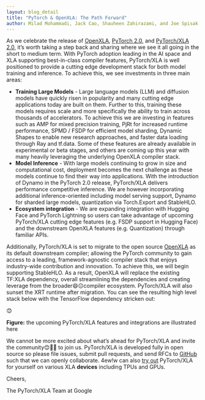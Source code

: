 ```yaml
---
layout: blog_detail
title: "PyTorch & OpenXLA: The Path Forward"
author: Milad Mohammadi, Jack Cao, Shauheen Zahirazami, and Joe Spisak
---
```


As we celebrate the release of [OpenXLA](https://opensource.googleblog.com/2023/03/openxla-is-ready-to-accelerate-and-simplify-ml-development.html), [PyTorch 2.0](https://pytorch.org/blog/pytorch-2.0-release/), and [PyTorch/XLA 2.0](https://pytorch.org/blog/pytorch-2.0-xla/), it’s worth taking a step back and sharing where we see it all going in the short to medium term. With PyTorch adoption leading in the AI space and XLA supporting best-in-class compiler features, PyTorch/XLA is well positioned to provide a cutting edge development stack for both model training and inference. To achieve this, we see investments in three main areas:



* **Training Large Models** - Large language models (LLM) and diffusion models have quickly risen in popularity and many cutting edge applications today are built on them. Further to this, training these models requires scale and more specifically the ability to train across thousands of accelerators. To achieve this we are investing in features such as AMP for mixed precision training, PjRt for increased runtime performance, SPMD / FSDP for efficient model sharding, Dynamic Shapes to enable new research approaches, and faster data loading through Ray and tf.data. Some of these features are already available in experimental or beta stages, and others are coming up this year with many heavily leveraging the underlying OpenXLA compiler stack.
* **Model Inference** - With large models continuing to grow in size and computational cost, deployment becomes the next challenge as these models continue to find their way into applications. With the introduction of Dynamo in the PyTorch 2.0 release, PyTorch/XLA delivers performance competitive inference. We are however incorporating additional inference-oriented including model serving support, Dynamo for sharded large models, quantization via Torch.Export and StableHLO.
* **Ecosystem integration** - We are expanding integration with Hugging Face and PyTorch Lightning so users can take advantage of upcoming PyTorch/XLA cutting edge features (e.g. FSDP support in Hugging Face) and the downstream OpenXLA features (e.g. Quantization) through familiar APIs.

Additionally, PyTorch/XLA is set to migrate to the open source [OpenXLA](https://github.com/openxla) as its default downstream compiler; allowing the PyTorch community to gain access to a leading, framework-agnostic compiler stack that enjoys industry-wide contribution and innovation. To achieve this, we will begin supporting StableHLO. As a result, OpenXLA will replace the existing TF:XLA dependency, overall streamlining the dependencies and creating leverage from the broader😄😐compiler ecosystem. PyTorch/XLA will also sunset the XRT runtime after migration. You can see the resulting high level stack below with the TensorFlow dependency stricken out:

😊

**Figure:** the upcoming PyTorch/XLA features and integrations are illustrated here

We cannot be more excited about what’s ahead for PyTorch/XLA and invite the community😊**🤗😘** to join us. PyTorch/XLA is developed fully in open source so please file issues, submit pull requests, and send RFCs to [GitHub](https://github.com/pytorch/xla) such that we can openly collaborate. 4ew!w can also [try out](https://colab.sandbox.google.com/github/pytorch/xla/blob/master/contrib/colab/getting-started.ipynb) PyTorch/XLA for yourself on various XLA **devices** including TPUs and GPUs.

Cheers,

The PyTorch/XLA Team at Google